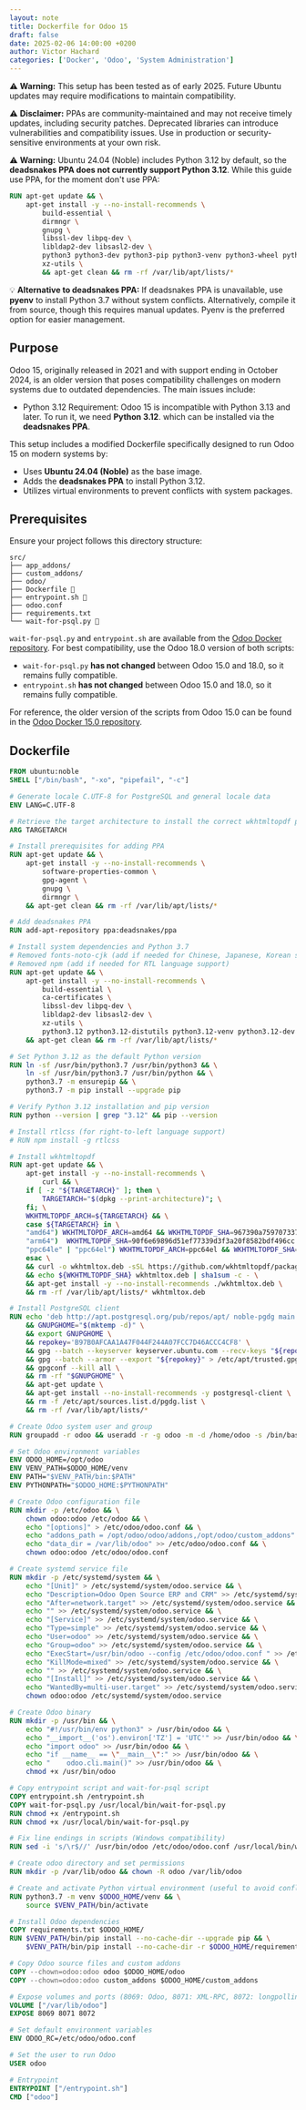 ```yaml
---
layout: note
title: Dockerfile for Odoo 15
draft: false
date: 2025-02-06 14:00:00 +0200
author: Victor Hachard
categories: ['Docker', 'Odoo', 'System Administration']
---
```


⚠️ **Warning:** This setup has been tested as of early 2025. Future Ubuntu updates may require modifications to maintain compatibility.

⚠️ **Disclaimer:** PPAs are community-maintained and may not receive timely updates, including security patches. Deprecated libraries can introduce vulnerabilities and compatibility issues. Use in production or security-sensitive environments at your own risk.

⚠️ **Warning:** Ubuntu 24.04 (Noble) includes Python 3.12 by default, so the **deadsnakes PPA does not currently support Python 3.12**. While this guide use PPA, for the moment don't use PPA:

```dockerfile
RUN apt-get update && \
    apt-get install -y --no-install-recommends \
        build-essential \
        dirmngr \
        gnupg \
        libssl-dev libpq-dev \
        libldap2-dev libsasl2-dev \
        python3 python3-dev python3-pip python3-venv python3-wheel python3-setuptools \
        xz-utils \
        && apt-get clean && rm -rf /var/lib/apt/lists/*
```

💡 **Alternative to deadsnakes PPA:** If deadsnakes PPA is unavailable, use **pyenv** to install Python 3.7 without system conflicts. Alternatively, compile it from source, though this requires manual updates. Pyenv is the preferred option for easier management.

## Purpose  

Odoo 15, originally released in 2021 and with support ending in October 2024, is an older version that poses compatibility challenges on modern systems due to outdated dependencies. The main issues include:

- Python 3.12 Requirement: Odoo 15 is incompatible with Python 3.13 and later. To run it, we need **Python 3.12**. which can be installed via the **deadsnakes PPA**.

This setup includes a modified Dockerfile specifically designed to run Odoo 15 on modern systems by:

- Uses **Ubuntu 24.04 (Noble)** as the base image.
- Adds the **deadsnakes PPA** to install Python 3.12.
- Utilizes virtual environments to prevent conflicts with system packages.

## Prerequisites  

Ensure your project follows this directory structure:  

```plaintext
src/
├── app_addons/
├── custom_addons/
├── odoo/
├── Dockerfile 🐳
├── entrypoint.sh 🐳
├── odoo.conf
├── requirements.txt
└── wait-for-psql.py 🐳
```  

`wait-for-psql.py` and `entrypoint.sh` are available from the [Odoo Docker repository](https://github.com/odoo/docker/blob/master/). For best compatibility, use the Odoo 18.0 version of both scripts:
  - `wait-for-psql.py` **has not changed** between Odoo 15.0 and 18.0, so it remains fully compatible.  
  - `entrypoint.sh` **has not changed** between Odoo 15.0 and 18.0, so it remains fully compatible.

For reference, the older version of the scripts from Odoo 15.0 can be found in the [Odoo Docker 15.0 repository](https://github.com/odoo/docker/tree/5fb6a842747c296099d9384587cd89640eb7a615/15.0).

## Dockerfile

```dockerfile
FROM ubuntu:noble
SHELL ["/bin/bash", "-xo", "pipefail", "-c"]

# Generate locale C.UTF-8 for PostgreSQL and general locale data
ENV LANG=C.UTF-8

# Retrieve the target architecture to install the correct wkhtmltopdf package
ARG TARGETARCH

# Install prerequisites for adding PPA
RUN apt-get update && \
    apt-get install -y --no-install-recommends \
        software-properties-common \
        gpg-agent \
        gnupg \
        dirmngr \
    && apt-get clean && rm -rf /var/lib/apt/lists/*

# Add deadsnakes PPA
RUN add-apt-repository ppa:deadsnakes/ppa

# Install system dependencies and Python 3.7
# Removed fonts-noto-cjk (add if needed for Chinese, Japanese, Korean support)
# Removed npm (add if needed for RTL language support)
RUN apt-get update && \
    apt-get install -y --no-install-recommends \
        build-essential \
        ca-certificates \
        libssl-dev libpq-dev \
        libldap2-dev libsasl2-dev \
        xz-utils \
        python3.12 python3.12-distutils python3.12-venv python3.12-dev \
    && apt-get clean && rm -rf /var/lib/apt/lists/*

# Set Python 3.12 as the default Python version
RUN ln -sf /usr/bin/python3.7 /usr/bin/python3 && \
    ln -sf /usr/bin/python3.7 /usr/bin/python && \
    python3.7 -m ensurepip && \
    python3.7 -m pip install --upgrade pip

# Verify Python 3.12 installation and pip version
RUN python --version | grep "3.12" && pip --version

# Install rtlcss (for right-to-left language support)
# RUN npm install -g rtlcss

# Install wkhtmltopdf
RUN apt-get update && \
    apt-get install -y --no-install-recommends \
        curl && \
    if [ -z "${TARGETARCH}" ]; then \
        TARGETARCH="$(dpkg --print-architecture)"; \
    fi; \
    WKHTMLTOPDF_ARCH=${TARGETARCH} && \
    case ${TARGETARCH} in \
    "amd64") WKHTMLTOPDF_ARCH=amd64 && WKHTMLTOPDF_SHA=967390a759707337b46d1c02452e2bb6b2dc6d59  ;; \
    "arm64")  WKHTMLTOPDF_SHA=90f6e69896d51ef77339d3f3a20f8582bdf496cc  ;; \
    "ppc64le" | "ppc64el") WKHTMLTOPDF_ARCH=ppc64el && WKHTMLTOPDF_SHA=5312d7d34a25b321282929df82e3574319aed25c  ;; \
    esac \
    && curl -o wkhtmltox.deb -sSL https://github.com/wkhtmltopdf/packaging/releases/download/0.12.6.1-3/wkhtmltox_0.12.6.1-3.jammy_${WKHTMLTOPDF_ARCH}.deb \
    && echo ${WKHTMLTOPDF_SHA} wkhtmltox.deb | sha1sum -c - \
    && apt-get install -y --no-install-recommends ./wkhtmltox.deb \
    && rm -rf /var/lib/apt/lists/* wkhtmltox.deb

# Install PostgreSQL client
RUN echo 'deb http://apt.postgresql.org/pub/repos/apt/ noble-pgdg main' > /etc/apt/sources.list.d/pgdg.list \
    && GNUPGHOME="$(mktemp -d)" \
    && export GNUPGHOME \
    && repokey='B97B0AFCAA1A47F044F244A07FCC7D46ACCC4CF8' \
    && gpg --batch --keyserver keyserver.ubuntu.com --recv-keys "${repokey}" \
    && gpg --batch --armor --export "${repokey}" > /etc/apt/trusted.gpg.d/pgdg.gpg.asc \
    && gpgconf --kill all \
    && rm -rf "$GNUPGHOME" \
    && apt-get update \
    && apt-get install --no-install-recommends -y postgresql-client \
    && rm -f /etc/apt/sources.list.d/pgdg.list \
    && rm -rf /var/lib/apt/lists/*

# Create Odoo system user and group
RUN groupadd -r odoo && useradd -r -g odoo -m -d /home/odoo -s /bin/bash odoo

# Set Odoo environment variables
ENV ODOO_HOME=/opt/odoo
ENV VENV_PATH=$ODOO_HOME/venv
ENV PATH="$VENV_PATH/bin:$PATH"
ENV PYTHONPATH="$ODOO_HOME:$PYTHONPATH"

# Create Odoo configuration file
RUN mkdir -p /etc/odoo && \
    chown odoo:odoo /etc/odoo && \
    echo "[options]" > /etc/odoo/odoo.conf && \
    echo "addons_path = /opt/odoo/odoo/addons,/opt/odoo/custom_addons" >> /etc/odoo/odoo.conf && \
    echo "data_dir = /var/lib/odoo" >> /etc/odoo/odoo.conf && \
    chown odoo:odoo /etc/odoo/odoo.conf

# Create systemd service file
RUN mkdir -p /etc/systemd/system && \
    echo "[Unit]" > /etc/systemd/system/odoo.service && \
    echo "Description=Odoo Open Source ERP and CRM" >> /etc/systemd/system/odoo.service && \
    echo "After=network.target" >> /etc/systemd/system/odoo.service && \
    echo "" >> /etc/systemd/system/odoo.service && \
    echo "[Service]" >> /etc/systemd/system/odoo.service && \
    echo "Type=simple" >> /etc/systemd/system/odoo.service && \
    echo "User=odoo" >> /etc/systemd/system/odoo.service && \
    echo "Group=odoo" >> /etc/systemd/system/odoo.service && \
    echo "ExecStart=/usr/bin/odoo --config /etc/odoo/odoo.conf " >> /etc/systemd/system/odoo.service && \
    echo "KillMode=mixed" >> /etc/systemd/system/odoo.service && \
    echo "" >> /etc/systemd/system/odoo.service && \
    echo "[Install]" >> /etc/systemd/system/odoo.service && \
    echo "WantedBy=multi-user.target" >> /etc/systemd/system/odoo.service && \
    chown odoo:odoo /etc/systemd/system/odoo.service

# Create Odoo binary
RUN mkdir -p /usr/bin && \
    echo "#!/usr/bin/env python3" > /usr/bin/odoo && \
    echo "__import__('os').environ['TZ'] = 'UTC'" >> /usr/bin/odoo && \
    echo "import odoo" >> /usr/bin/odoo && \
    echo "if __name__ == \"__main__\":" >> /usr/bin/odoo && \
    echo "    odoo.cli.main()" >> /usr/bin/odoo && \
    chmod +x /usr/bin/odoo

# Copy entrypoint script and wait-for-psql script
COPY entrypoint.sh /entrypoint.sh
COPY wait-for-psql.py /usr/local/bin/wait-for-psql.py
RUN chmod +x /entrypoint.sh
RUN chmod +x /usr/local/bin/wait-for-psql.py

# Fix line endings in scripts (Windows compatibility)
RUN sed -i 's/\r$//' /usr/bin/odoo /etc/odoo/odoo.conf /usr/local/bin/wait-for-psql.py /entrypoint.sh /etc/systemd/system/odoo.service

# Create odoo directory and set permissions
RUN mkdir -p /var/lib/odoo && chown -R odoo /var/lib/odoo

# Create and activate Python virtual environment (useful to avoid conflicts with system packages)
RUN python3.7 -m venv $ODOO_HOME/venv && \
    source $VENV_PATH/bin/activate

# Install Odoo dependencies
COPY requirements.txt $ODOO_HOME/
RUN $VENV_PATH/bin/pip install --no-cache-dir --upgrade pip && \
    $VENV_PATH/bin/pip install --no-cache-dir -r $ODOO_HOME/requirements.txt

# Copy Odoo source files and custom addons
COPY --chown=odoo:odoo odoo $ODOO_HOME/odoo
COPY --chown=odoo:odoo custom_addons $ODOO_HOME/custom_addons

# Expose volumes and ports (8069: Odoo, 8071: XML-RPC, 8072: longpolling)
VOLUME ["/var/lib/odoo"]
EXPOSE 8069 8071 8072

# Set default environment variables
ENV ODOO_RC=/etc/odoo/odoo.conf

# Set the user to run Odoo
USER odoo

# Entrypoint
ENTRYPOINT ["/entrypoint.sh"]
CMD ["odoo"]
```
